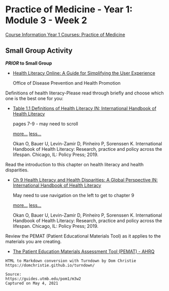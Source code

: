 # Practice of Medicine - Year 1: Module 3 - Week 2

[Course Information Year 1 Courses: Practice of Medicine](/pom1/course-information.md)

## Small Group Activity

 **_PRIOR_ to Small Group**

*   [Health Literacy Online: A Guide for Simplifying the User Experience](http://libux.utmb.edu/login?url=https://health.gov/healthliteracyonline/)
    
    Office of Disease Prevention and Health Promotion
    

Definitions of health literacy-Please read through briefly and choose which one is the best one for you:

*   [Table 1.1 Definitions of Health Literacy IN: International Handbook of Health Literacy](https://library.oapen.org/viewer/web/viewer.html?file=/bitstream/handle/20.500.12657/24879/9781447344520_webpdf.pdf?sequence=1&isAllowed=y#page=31&zoom=page-fit,-325,167)
    
    pages 7-9 - may need to scroll
    
    [more...](javascript:void(0);) [less...](javascript:void(0);)
    
    Okan O, Bauer U, Levin-Zamir D, Pinheiro P, Sorenssen K. International Handbook of Health Literacy: Research, practice and policy across the lifespan. Chicago, IL: Policy Press; 2019.
    

Read the introduction to this chapter on health literacy and health disparities.

*   [Ch 9 Health Literacy and Health Disparities: A Global Perspective IN: International Handbook of Health Literacy](https://library.oapen.org/viewer/web/viewer.html?file=/bitstream/handle/20.500.12657/24879/9781447344520_webpdf.pdf?sequence=1&isAllowed=y#page=164&zoom=page-fit,-325,680)
    
    May need to use navigation on the left to get to chapter 9
    
    [more...](javascript:void(0);) [less...](javascript:void(0);)
    
    Okan O, Bauer U, Levin-Zamir D, Pinheiro P, Sorenssen K. International Handbook of Health Literacy: Research, practice and policy across the lifespan. Chicago, IL: Policy Press; 2019.
    

Review the PEMAT (Patient Educational Materials Tool) as it applies to the materials you are creating.

*   [The Patient Education Materials Assessment Tool (PEMAT) - AHRQ](https://www.ahrq.gov/ncepcr/tools/self-mgmt/pemat.html)

```
HTML to Markdown conversion with Turndown by Dom Christie
https://domchristie.github.io/turndown/

Source:
https://guides.utmb.edu/pom1/m3w2
Captured on May 4, 2021
```
